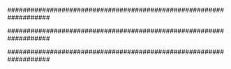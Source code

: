 

###################################################################

###################################################################

###################################################################

